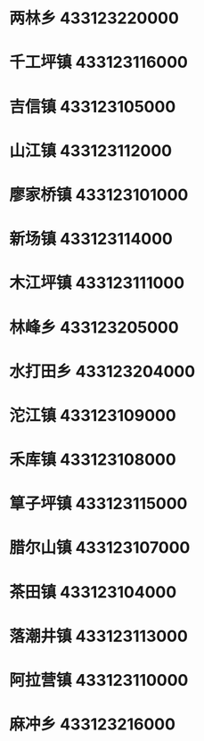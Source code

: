 # 两林乡 433123220000
# 千工坪镇 433123116000
# 吉信镇 433123105000
# 山江镇 433123112000
# 廖家桥镇 433123101000
# 新场镇 433123114000
# 木江坪镇 433123111000
# 林峰乡 433123205000
# 水打田乡 433123204000
# 沱江镇 433123109000
# 禾库镇 433123108000
# 筸子坪镇 433123115000
# 腊尔山镇 433123107000
# 茶田镇 433123104000
# 落潮井镇 433123113000
# 阿拉营镇 433123110000
# 麻冲乡 433123216000
